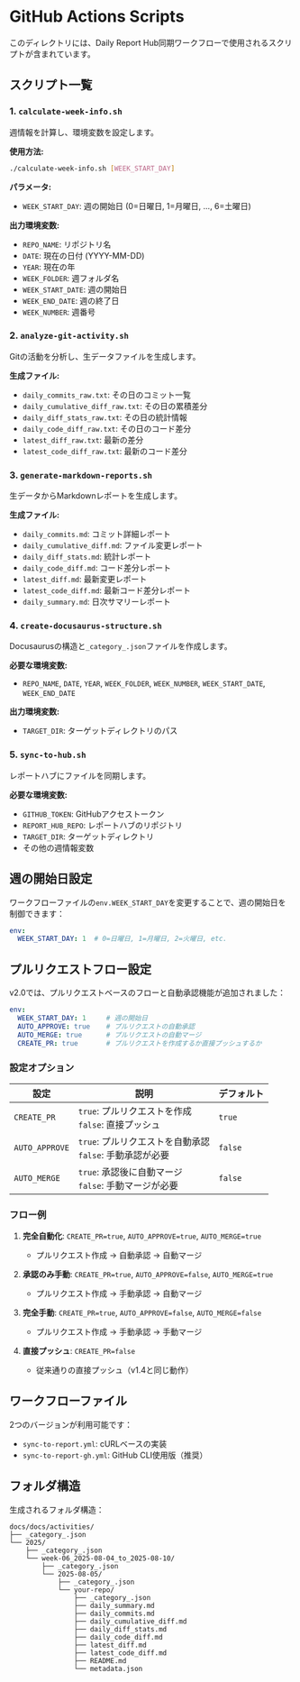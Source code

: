 # GitHub Actions Scripts

このディレクトリには、Daily Report Hub同期ワークフローで使用されるスクリプトが含まれています。

## スクリプト一覧

### 1. `calculate-week-info.sh`
週情報を計算し、環境変数を設定します。

**使用方法:**
```bash
./calculate-week-info.sh [WEEK_START_DAY]
```

**パラメータ:**
- `WEEK_START_DAY`: 週の開始日 (0=日曜日, 1=月曜日, ..., 6=土曜日)

**出力環境変数:**
- `REPO_NAME`: リポジトリ名
- `DATE`: 現在の日付 (YYYY-MM-DD)
- `YEAR`: 現在の年
- `WEEK_FOLDER`: 週フォルダ名
- `WEEK_START_DATE`: 週の開始日
- `WEEK_END_DATE`: 週の終了日
- `WEEK_NUMBER`: 週番号

### 2. `analyze-git-activity.sh`
Gitの活動を分析し、生データファイルを生成します。

**生成ファイル:**
- `daily_commits_raw.txt`: その日のコミット一覧
- `daily_cumulative_diff_raw.txt`: その日の累積差分
- `daily_diff_stats_raw.txt`: その日の統計情報
- `daily_code_diff_raw.txt`: その日のコード差分
- `latest_diff_raw.txt`: 最新の差分
- `latest_code_diff_raw.txt`: 最新のコード差分

### 3. `generate-markdown-reports.sh`
生データからMarkdownレポートを生成します。

**生成ファイル:**
- `daily_commits.md`: コミット詳細レポート
- `daily_cumulative_diff.md`: ファイル変更レポート
- `daily_diff_stats.md`: 統計レポート
- `daily_code_diff.md`: コード差分レポート
- `latest_diff.md`: 最新変更レポート
- `latest_code_diff.md`: 最新コード差分レポート
- `daily_summary.md`: 日次サマリーレポート

### 4. `create-docusaurus-structure.sh`
Docusaurusの構造と`_category_.json`ファイルを作成します。

**必要な環境変数:**
- `REPO_NAME`, `DATE`, `YEAR`, `WEEK_FOLDER`, `WEEK_NUMBER`, `WEEK_START_DATE`, `WEEK_END_DATE`

**出力環境変数:**
- `TARGET_DIR`: ターゲットディレクトリのパス

### 5. `sync-to-hub.sh`
レポートハブにファイルを同期します。

**必要な環境変数:**
- `GITHUB_TOKEN`: GitHubアクセストークン
- `REPORT_HUB_REPO`: レポートハブのリポジトリ
- `TARGET_DIR`: ターゲットディレクトリ
- その他の週情報変数

## 週の開始日設定

ワークフローファイルの`env.WEEK_START_DAY`を変更することで、週の開始日を制御できます：

```yaml
env:
  WEEK_START_DAY: 1  # 0=日曜日, 1=月曜日, 2=火曜日, etc.
```

## プルリクエストフロー設定

v2.0では、プルリクエストベースのフローと自動承認機能が追加されました：

```yaml
env:
  WEEK_START_DAY: 1     # 週の開始日
  AUTO_APPROVE: true    # プルリクエストの自動承認
  AUTO_MERGE: true      # プルリクエストの自動マージ
  CREATE_PR: true       # プルリクエストを作成するか直接プッシュするか
```

### 設定オプション

| 設定 | 説明 | デフォルト |
|------|------|------------|
| `CREATE_PR` | `true`: プルリクエストを作成<br>`false`: 直接プッシュ | `true` |
| `AUTO_APPROVE` | `true`: プルリクエストを自動承認<br>`false`: 手動承認が必要 | `false` |
| `AUTO_MERGE` | `true`: 承認後に自動マージ<br>`false`: 手動マージが必要 | `false` |

### フロー例

1. **完全自動化**: `CREATE_PR=true`, `AUTO_APPROVE=true`, `AUTO_MERGE=true`
   - プルリクエスト作成 → 自動承認 → 自動マージ

2. **承認のみ手動**: `CREATE_PR=true`, `AUTO_APPROVE=false`, `AUTO_MERGE=true`
   - プルリクエスト作成 → 手動承認 → 自動マージ

3. **完全手動**: `CREATE_PR=true`, `AUTO_APPROVE=false`, `AUTO_MERGE=false`
   - プルリクエスト作成 → 手動承認 → 手動マージ

4. **直接プッシュ**: `CREATE_PR=false`
   - 従来通りの直接プッシュ（v1.4と同じ動作）

## ワークフローファイル

2つのバージョンが利用可能です：

- `sync-to-report.yml`: cURLベースの実装
- `sync-to-report-gh.yml`: GitHub CLI使用版（推奨）

## フォルダ構造

生成されるフォルダ構造：
```
docs/docs/activities/
├── _category_.json
└── 2025/
    ├── _category_.json
    └── week-06_2025-08-04_to_2025-08-10/
        ├── _category_.json
        └── 2025-08-05/
            ├── _category_.json
            └── your-repo/
                ├── _category_.json
                ├── daily_summary.md
                ├── daily_commits.md
                ├── daily_cumulative_diff.md
                ├── daily_diff_stats.md
                ├── daily_code_diff.md
                ├── latest_diff.md
                ├── latest_code_diff.md
                ├── README.md
                └── metadata.json
```